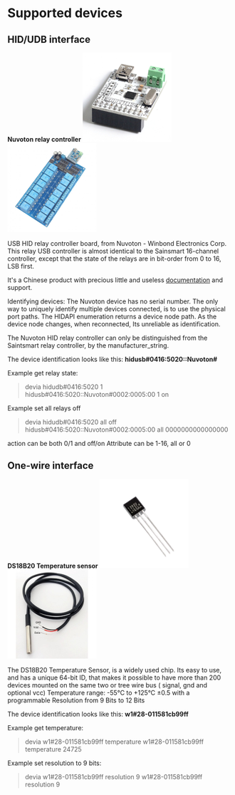 # Supported devices

## HID/UDB interface

**Nuvoton relay controller** ![](image/relay-controller-nuvoton.png) ![](image/relay-controller-nuvoton16.png) 

USB HID relay controller board, from Nuvoton - Winbond Electronics Corp. 
This relay USB controller is almost identical to the Sainsmart 16-channel controller, except that the state of the relays are in bit-order from 0 to 16, LSB first.

It's a Chinese product with precious little and useless [documentation](https://www.cafago.com/en/p-e1812-1.html) and support.

Identifying devices:
The Nuvoton device has no serial number. The only way to uniquely identify multiple devices connected, is to use the physical port paths.
The HIDAPI enumeration returns a device node path. As the device node changes, when reconnected, Its unreliable as identification.

The Nuvoton HID relay controller can only be distinguished from the Saintsmart relay controller, by the manufacturer_string.

The device identification looks like this: **hidusb#0416:5020::Nuvoton#** 

Example get relay state:

> devia hidudb#0416:5020 1
hidusb#0416:5020::Nuvoton#0002:0005:00 1 on

Example set all relays off

> devia hidudb#0416:5020 all off 
hidusb#0416:5020::Nuvoton#0002:0005:00 all 0000000000000000

action can be both 0/1 and off/on
Attribute can be 1-16, all or 0

## One-wire interface

**DS18B20 Temperature sensor** ![](image/ds18s20.png) ![](image/ds18b20-waterproof.png) 

The DS18B20 Temperature Sensor, is a widely used chip. Its easy to use, and has a unique 64-bit ID, that makes it possible to have more than 200 devices mounted on the same two or tree wire bus ( signal, gnd and optional vcc) 
Temperature range: -55°C to +125°C ±0.5 with a programmable Resolution from 9 Bits to 12 Bits

The device identification looks like this: **w1#28-011581cb99ff** 

Example get temperature:

> devia w1#28-011581cb99ff temperature
w1#28-011581cb99ff temperature 24725

Example set resolution to 9 bits:

> devia w1#28-011581cb99ff resolution 9
w1#28-011581cb99ff resolution 9


